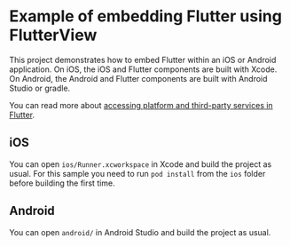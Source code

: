 # Example of embedding Flutter using FlutterView

This project demonstrates how to embed Flutter within an iOS or Android
application. On iOS, the iOS and Flutter components are built with Xcode. On
Android, the Android and Flutter components are built with Android Studio or
gradle.

You can read more about
[accessing platform and third-party services in Flutter](https://flutter.dev/platform-services/).

## iOS

You can open `ios/Runner.xcworkspace` in Xcode and build the project as
usual. For this sample you need to run `pod install` from the `ios` folder
before building the first time.

## Android

You can open `android/` in Android Studio and build the project as usual.

